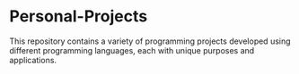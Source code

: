 # Personal-Projects
This repository contains a variety of programming projects developed using different programming languages, each with unique purposes and applications.
